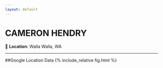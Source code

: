 ```yaml
---
layout: default
---
```


# **CAMERON HENDRY**  
📍 **Location**: Walla Walla, WA

---

##Google Location Data
{% include_relative fig.html %}

